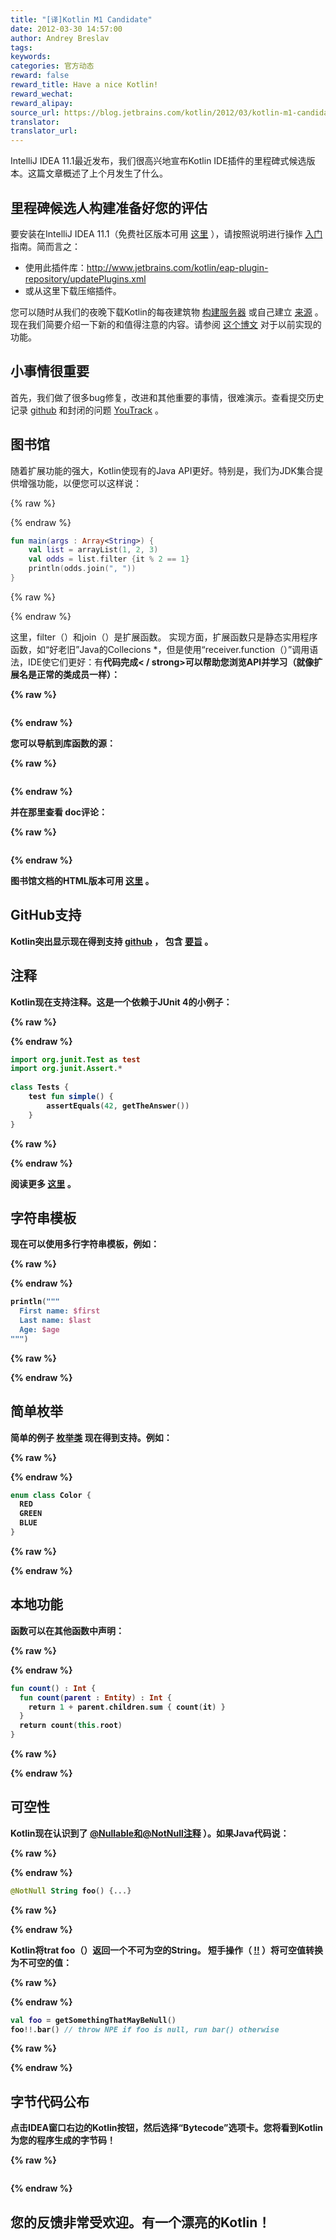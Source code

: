 ```yaml
---
title: "[译]Kotlin M1 Candidate"
date: 2012-03-30 14:57:00
author: Andrey Breslav
tags:
keywords:
categories: 官方动态
reward: false
reward_title: Have a nice Kotlin!
reward_wechat:
reward_alipay:
source_url: https://blog.jetbrains.com/kotlin/2012/03/kotlin-m1-candidate/
translator:
translator_url:
---
```


IntelliJ IDEA 11.1最近发布，我们很高兴地宣布Kotlin IDE插件的里程碑式候选版本。这篇文章概述了上个月发生了什么。
## 里程碑候选人构建准备好您的评估

要安装在IntelliJ IDEA 11.1（免费社区版本可用 [这里](http://www.jetbrains.com/idea/) ），请按照说明进行操作 [入门](http://confluence.jetbrains.net/display/Kotlin/Getting+Started) 指南。简而言之：

* 使用此插件库：http://www.jetbrains.com/kotlin/eap-plugin-repository/updatePlugins.xml
* 或从这里下载压缩插件。

您可以随时从我们的夜晚下载Kotlin的每夜建筑物 [构建服务器](http://teamcity.jetbrains.com/viewLog.html?buildId=lastSuccessful&tab=artifacts&buildTypeId=bt345) 或自己建立 [来源](https://github.com/jetbrains/kotlin) 。
现在我们简要介绍一下新的和值得注意的内容。请参阅 [这个博文](http://blog.jetbrains.com/kotlin/2012/01/the-road-ahead/) 对于以前实现的功能。<span id =“more-440”> </span>
## 小事情很重要

首先，我们做了很多bug修复，改进和其他重要的事情，很难演示。查看提交历史记录 [github](https://github.com/JetBrains/kotlin/commits/) 和封闭的问题 [YouTrack](http://youtrack.jetbrains.com/issues/KT?q=resolved+date%3A+2012-02-14+..+2012-03-31) 。
## 图书馆

随着扩展功能的强大，Kotlin使现有的Java API更好。特别是，我们为JDK集合提供增强功能，以便您可以这样说：

{% raw %}
<p></p>
{% endraw %}

```kotlin
fun main(args : Array<String>) {
    val list = arrayList(1, 2, 3)
    val odds = list.filter {it % 2 == 1}
    println(odds.join(", "))
}
```

{% raw %}
<p></p>
{% endraw %}

这里，filter（）和join（）是扩展函数。
实现方面，扩展函数只是静态实用程序函数，如“好老旧”Java的Collecions *，但是使用“receiver.function（）”调用语法，IDE使它们更好：有<strong>代码完成< / strong>可以帮助您浏览API并学习（就像扩展名是正常的类成员一样）：

{% raw %}
<p><a href="https://i1.wp.com/blog.jetbrains.com/kotlin/files/2012/03/Extensions.png"><img alt="" class="alignnone size-medium wp-image-483" data-recalc-dims="1" sizes="(max-width: 259px) 100vw, 259px" src="https://i1.wp.com/blog.jetbrains.com/kotlin/files/2012/03/Extensions.png?resize=259%2C300&amp;ssl=1" srcset="https://i1.wp.com/blog.jetbrains.com/kotlin/files/2012/03/Extensions.png?resize=259%2C300&amp;ssl=1 259w, https://i1.wp.com/blog.jetbrains.com/kotlin/files/2012/03/Extensions.png?w=663&amp;ssl=1 663w"/></a></p>
{% endraw %}

您可以导航到库函数的源：

{% raw %}
<p><a href="https://i2.wp.com/blog.jetbrains.com/kotlin/files/2012/03/Navigation-2.png"><img alt="" class="alignnone size-full wp-image-485" data-recalc-dims="1" sizes="(max-width: 501px) 100vw, 501px" src="https://i2.wp.com/blog.jetbrains.com/kotlin/files/2012/03/Navigation-2.png?resize=501%2C144&amp;ssl=1" srcset="https://i2.wp.com/blog.jetbrains.com/kotlin/files/2012/03/Navigation-2.png?resize=300%2C86&amp;ssl=1 300w, https://i2.wp.com/blog.jetbrains.com/kotlin/files/2012/03/Navigation-2.png?w=501&amp;ssl=1 501w"/></a></p>
{% endraw %}

并在那里查看<strong> doc评论</strong>：

{% raw %}
<p><a href="https://i0.wp.com/blog.jetbrains.com/kotlin/files/2012/03/println.png"><img alt="" class="alignnone size-full wp-image-486" data-recalc-dims="1" sizes="(max-width: 476px) 100vw, 476px" src="https://i0.wp.com/blog.jetbrains.com/kotlin/files/2012/03/println.png?resize=476%2C297&amp;ssl=1" srcset="https://i0.wp.com/blog.jetbrains.com/kotlin/files/2012/03/println.png?resize=300%2C187&amp;ssl=1 300w, https://i0.wp.com/blog.jetbrains.com/kotlin/files/2012/03/println.png?w=476&amp;ssl=1 476w"/></a></p>
{% endraw %}

图书馆文档的HTML版本可用 [这里](http://jetbrains.github.com/kotlin/versions/snapshot/apidocs/index.html) 。
## GitHub支持

Kotlin突出显示现在得到支持 [github](https://github.com/JetBrains/kotlin/blob/master/libraries/stdlib/test/CollectionTest.kt) ， 包含 [要旨](https://gist.github.com/2234718) 。
## 注释

Kotlin现在支持注释。这是一个依赖于JUnit 4的小例子：

{% raw %}
<p></p>
{% endraw %}

```kotlin
import org.junit.Test as test
import org.junit.Assert.*
 
class Tests {
    test fun simple() {
        assertEquals(42, getTheAnswer())
    }
}
```

{% raw %}
<p></p>
{% endraw %}

阅读更多 [这里](http://confluence.jetbrains.net/display/Kotlin/Annotations) 。
## 字符串模板

现在可以使用多行字符串模板，例如：

{% raw %}
<p></p>
{% endraw %}

```kotlin
println("""
  First name: $first
  Last name: $last
  Age: $age
""")
```

{% raw %}
<p></p>
{% endraw %}

## 简单枚举

简单的例子 [枚举类](http://confluence.jetbrains.net/display/Kotlin/Enum+classes) 现在得到支持。例如：

{% raw %}
<p></p>
{% endraw %}

```kotlin
enum class Color {
  RED
  GREEN
  BLUE
}
```

{% raw %}
<p></p>
{% endraw %}

## 本地功能

函数可以在其他函数中声明：

{% raw %}
<p></p>
{% endraw %}

```kotlin
fun count() : Int {
  fun count(parent : Entity) : Int {
    return 1 + parent.children.sum { count(it) }
  }
  return count(this.root)
}
```

{% raw %}
<p></p>
{% endraw %}

## 可空性

Kotlin现在认识到了 [@Nullable和@NotNull注释](http://www.jetbrains.com/idea/documentation/howto.html) ）。如果Java代码说：

{% raw %}
<p></p>
{% endraw %}

```kotlin
@NotNull String foo() {...}
```

{% raw %}
<p></p>
{% endraw %}

Kotlin将trat foo（）返回一个不可为空的String。
短手操作（ [!!](http://confluence.jetbrains.net/display/Kotlin/Null-safety#Null-safety-sure) ）将可空值转换为不可空的值：

{% raw %}
<p></p>
{% endraw %}

```kotlin
val foo = getSomethingThatMayBeNull()
foo!!.bar() // throw NPE if foo is null, run bar() otherwise
```

{% raw %}
<p></p>
{% endraw %}

## 字节代码公布

点击IDEA窗口右边的Kotlin按钮，然后选择“Bytecode”选项卡。您将看到Kotlin为您的程序生成的字节码！

{% raw %}
<p><a href="https://i2.wp.com/blog.jetbrains.com/kotlin/files/2012/03/Bytecode-1.png"><img alt="" data-recalc-dims="1" src="https://i2.wp.com/blog.jetbrains.com/kotlin/files/2012/03/Bytecode-1.png?resize=640%2C312&amp;ssl=1"/></a></p>
{% endraw %}

## 您的反馈非常受欢迎。有一个漂亮的Kotlin！

